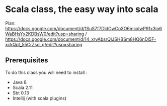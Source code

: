 # Scala class, the easy way into scala

Plan: https://docs.google.com/document/d/1SuS7f7DldCwCoXO6mcxlwP91x3io6WaBHsYx2KDBsW0/edit?usp=sharing / https://docs.google.com/document/d/14_xrvAbsrQIJSHBSm8HQ6nDl5F-xckQpt_55CrZscLg/edit?usp=sharing

## Prerequisites

To do this class you will need to install :

- Java 8
- Scala 2.11
- Sbt 0.13
- Intellij (with scala plugins)
